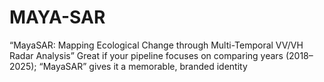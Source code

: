 # MAYA-SAR
“MayaSAR: Mapping Ecological Change through Multi-Temporal VV/VH Radar Analysis”  Great if your pipeline focuses on comparing years (2018–2025); “MayaSAR” gives it a memorable, branded identity

